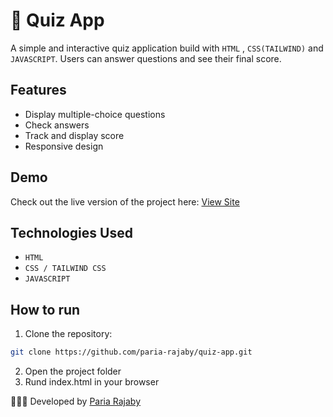 # 📝 Quiz App

A simple and interactive quiz application build with `HTML` , `CSS(TAILWIND)` and `JAVASCRIPT`. Users can answer questions and see their final score.

## Features

- Display multiple-choice questions
- Check answers
- Track and display score
- Responsive design

## Demo

Check out the live version of the project here: [View Site](https://paria-rajaby.github.io/quiz-app)

## Technologies Used

- `HTML`
- `CSS / TAILWIND CSS`
- `JAVASCRIPT`

## How to run

1. Clone the repository:

```bash
git clone https://github.com/paria-rajaby/quiz-app.git
```

2. Open the project folder
3. Rund index.html in your browser

👩🏻‍💻 Developed by [Paria Rajaby](https://github.com/paria-rajaby)
